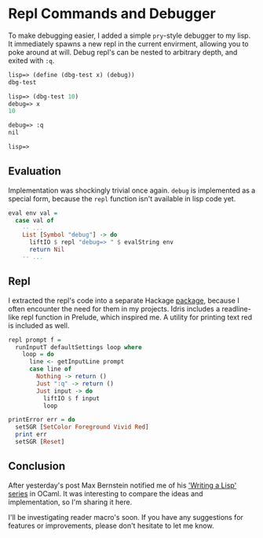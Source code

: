 # Repl Commands and Debugger

To make debugging easier, I added a simple `pry`-style debugger to my lisp.
It immediately spawns a new repl in the current envirment, allowing you to poke around at will.
Debug repl's can be nested to arbitrary depth, and exited with `:q`.

<!-- more -->

```scheme
lisp=> (define (dbg-test x) (debug))
dbg-test

lisp=> (dbg-test 10)
debug=> x
10

debug=> :q
nil

lisp=>
```

## Evaluation
Implementation was shockingly trivial once again.
`debug` is implemented as a special form, because the `repl` function isn't available in lisp code yet.

```haskell
eval env val =
  case val of
    -- ...
    List [Symbol "debug"] -> do
      liftIO $ repl "debug=> " $ evalString env
      return Nil
    -- ...
```

## Repl
I extracted the repl's code into a separate Hackage [package](https://hackage.haskell.org/package/haskeline-repl), because I often encounter the need for them in my projects.
Idris includes a readline-like repl function in Prelude, which inspired me.
A utility for printing text red is included as well.

```haskell
repl prompt f =
  runInputT defaultSettings loop where 
    loop = do
      line <- getInputLine prompt
      case line of
        Nothing -> return ()
        Just ":q" -> return ()
        Just input -> do
          liftIO $ f input
          loop

printError err = do
  setSGR [SetColor Foreground Vivid Red]
  print err
  setSGR [Reset]
```

## Conclusion
After yesterday's post Max Bernstein notified me of his ['Writing a Lisp' series](https://bernsteinbear.com/blog/lisp/) in OCaml.
It was interesting to compare the ideas and implementation, so I'm sharing it here.

I'll be investigating reader macro's soon.
If you have any suggestions for features or improvements, please don't hesitate to let me know.

